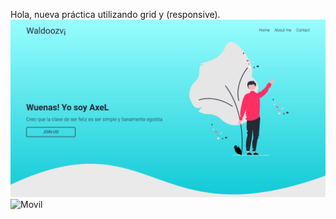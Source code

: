 Hola, nueva práctica utilizando grid y (responsive).
![Desktop](./desings/desktop.png)
![Movil](./desings/movil.png.png)